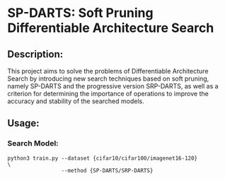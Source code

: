 # SP-DARTS: Soft Pruning Differentiable Architecture Search

## Description:
This project aims to solve the problems of Differentiable Architecture Search by introducing new search techniques based on soft pruning, namely SP-DARTS and the progressive version SRP-DARTS, as well as a criterion for determining the importance of operations to improve the accuracy and stability of the searched models.

## Usage:

### Search Model:

    python3 train.py --dataset {cifar10/cifar100/imagenet16-120}              \ 
                     --method {SP-DARTS/SRP-DARTS}
